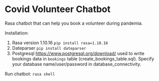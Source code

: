 # Covid Volunteer Chatbot
Rasa chatbot that can help you book a volunteer during pandemia.

Installation:
1) Rasa version 1.10.16
`pip install rasa=1.10.16`
2) Dateparser `pip install dateparser`
3) Postgresql https://www.postgresql.org/download/ used to write bookings data in `bookings` table (create_bookings_table.sql). Specify your database name/user/password in database_connectivity.

Run chatbot:
`rasa shell`

